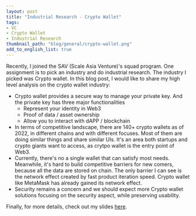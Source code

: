 ```yaml
---
layout: post
title: "Industrial Research - Crypto Wallet"
tags:
- VC
- Crypto Wallet
- Industrial Research
thumbnail_path: "blog/general/crypto-wallet.png"
add_to_english_list: true
---
```


Recently, I joined the SAV (Scale Asia Venture)'s squad program. One assignment is to pick an industry and do industrial research. The industry I picked was Crypto wallet. In this blog post, I would like to share my high level analysis on the crypto wallet industry:

* Crypto wallet provides a secure way to manage your private key. And the private key has three major functionalities
  * Represent your identity in Web3
  * Proof of data / asset ownership
  * Allow you to interact with dAPP / blockchain
* In terms of competitive landscape, there are 140+ crypto wallets as of 2022, in different chains and with different focuses. Most of them are doing similar things and share similar UIs. It's an area both startups and crypto giants want to access, as crytpo wallet is the entry point of Web3.
* Currently, there's no a single wallet that can satisfy most needs. Meanwhile, it's hard to build competitive barriers for new comers, because all the data are stored on chain. The only barrier I can see is the network effect created by fast product iteration speed. Crypto wallet like MetaMask has already gained its network effect.
* Security remains a concern and we should expect more Crypto wallet solutions focusing on the security aspect, while preserving usability.

Finally, for more details, check out my slides [here](https://docs.google.com/presentation/d/1kblukpJPlweU5xVoz_eabruX3BOjMGlukn4-4xT4unI/edit#slide=id.p).